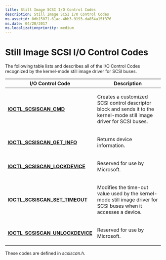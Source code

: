 ```yaml
---
title: Still Image SCSI I/O Control Codes
description: Still Image SCSI I/O Control Codes
ms.assetid: 8db15071-61ac-4bb3-9193-da854a15f376
ms.date: 04/20/2017
ms.localizationpriority: medium
---
```


# Still Image SCSI I/O Control Codes





The following table lists and describes all of the I/O Control Codes recognized by the kernel-mode still image driver for SCSI buses.

<table>
<colgroup>
<col width="50%" />
<col width="50%" />
</colgroup>
<thead>
<tr class="header">
<th>I/O Control Code</th>
<th>Description</th>
</tr>
</thead>
<tbody>
<tr class="odd">
<td><p><a href="/windows-hardware/drivers/ddi/scsiscan/ni-scsiscan-ioctl_scsiscan_cmd" data-raw-source="[&lt;strong&gt;IOCTL_SCSISCAN_CMD&lt;/strong&gt;](/windows-hardware/drivers/ddi/scsiscan/ni-scsiscan-ioctl_scsiscan_cmd)"><strong>IOCTL_SCSISCAN_CMD</strong></a></p></td>
<td><p>Creates a customized SCSI control descriptor block and sends it to the kernel-mode still image driver for SCSI buses.</p></td>
</tr>
<tr class="even">
<td><p><a href="/windows-hardware/drivers/ddi/scsiscan/ni-scsiscan-ioctl_scsiscan_get_info" data-raw-source="[&lt;strong&gt;IOCTL_SCSISCAN_GET_INFO&lt;/strong&gt;](/windows-hardware/drivers/ddi/scsiscan/ni-scsiscan-ioctl_scsiscan_get_info)"><strong>IOCTL_SCSISCAN_GET_INFO</strong></a></p></td>
<td><p>Returns device information.</p></td>
</tr>
<tr class="odd">
<td><p><a href="/windows-hardware/drivers/ddi/scsiscan/ni-scsiscan-ioctl_scsiscan_lockdevice" data-raw-source="[&lt;strong&gt;IOCTL_SCSISCAN_LOCKDEVICE&lt;/strong&gt;](/windows-hardware/drivers/ddi/scsiscan/ni-scsiscan-ioctl_scsiscan_lockdevice)"><strong>IOCTL_SCSISCAN_LOCKDEVICE</strong></a></p></td>
<td><p>Reserved for use by Microsoft.</p></td>
</tr>
<tr class="even">
<td><p><a href="/windows-hardware/drivers/ddi/scsiscan/ni-scsiscan-ioctl_scsiscan_set_timeout" data-raw-source="[&lt;strong&gt;IOCTL_SCSISCAN_SET_TIMEOUT&lt;/strong&gt;](/windows-hardware/drivers/ddi/scsiscan/ni-scsiscan-ioctl_scsiscan_set_timeout)"><strong>IOCTL_SCSISCAN_SET_TIMEOUT</strong></a></p></td>
<td><p>Modifies the time-out value used by the kernel-mode still image driver for SCSI buses when it accesses a device.</p></td>
</tr>
<tr class="odd">
<td><p><a href="/windows-hardware/drivers/ddi/scsiscan/ni-scsiscan-ioctl_scsiscan_unlockdevice" data-raw-source="[&lt;strong&gt;IOCTL_SCSISCAN_UNLOCKDEVICE&lt;/strong&gt;](/windows-hardware/drivers/ddi/scsiscan/ni-scsiscan-ioctl_scsiscan_unlockdevice)"><strong>IOCTL_SCSISCAN_UNLOCKDEVICE</strong></a></p></td>
<td><p>Reserved for use by Microsoft.</p></td>
</tr>
</tbody>
</table>

 

These codes are defined in *scsiscan.h*.

